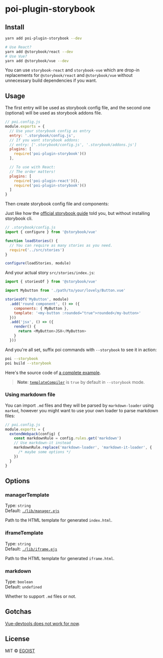 # poi-plugin-storybook

## Install

```bash
yarn add poi-plugin-storybook --dev

# Use React?
yarn add @storybook/react --dev
# Use Vue? 
yarn add @storybook/vue --dev
```

You can use `storybook-react` and `storybook-vue` which are drop-in replacements for `@storybook/react` and `@storybook/vue` without unnecessary build dependencies if you want.

## Usage

The first entry will be used as storybook config file, and the second one (optional) will be used as storybook addons file.

```js
// poi.config.js
module.exports = {
  // Use your storybook config as entry
  entry: '.storybook/config.js',
  // If you want storybook addons:
  // entry: ['.storybook/config.js', '.storybook/addons.js']
  plugins: [
    require('poi-plugin-storybook')()
  ],

  // To use with React:
  // The order matters!
  plugins: [
    require('poi-plugin-react')(),
    require('poi-plugin-storybook')()
  ]
}
```

Then create storybook config file and components:

Just like how the [official storybook guide](https://storybook.js.org/basics/guide-vue/) told you, but without installing storybook cli.

```js
// .storybook/config.js
import { configure } from '@storybook/vue'

function loadStories() {
  // You can require as many stories as you need.
  require('../src/stories')
}

configure(loadStories, module)
```

And your actual story `src/stories/index.js`:

```js
import { storiesOf } from '@storybook/vue'

import Mybutton from './path/to/your/lovely/Button.vue'

storiesOf('MyButton', module)
  .add('round component', () => ({
    components: { MyButton },
    template: '<my-button :rounded="true">rounded</my-button>'
  }))
  .add('jsx', () => ({
    render() {
      return <MyButton>JSX</MyButton>
    }
  }))
```


And you're all set, suffix poi commands with `--storybook` to see it in action:

```bash
poi --storybook
poi build --storybook
```

Here's the source code of [a complete example](https://github.com/poi-examples/storybook-vue-example).

> **Note**: [`templateCompiler`](https://poi.js.org/#/options?id=templatecompiler) is `true` by default in `--storybook` mode.

### Using markdown file

You can import `.md` files and they will be parsed by `markdown-loader` using `marked`, however you might want to use your own loader to parse markdown files:

```js
// poi.config.js
module.exports = {
  extendWebpack(config) {
    const markdownRule = config.rules.get('markdown')
    // Use markdown-it instead
    markdownRule.replace('markdown-loader', 'markdown-it-loader', {
      /* maybe some options */
    })
  }
}
```

## Options

### managerTemplate

Type: `string`<br>
Default: [`./lib/manager.ejs`](./lib/manager.ejs)

Path to the HTML template for generated `index.html`.

### iframeTemplate

Type: `string`<br>
Default: [`./lib/iframe.ejs`](./lib/iframe.ejs)

Path to the HTML template for generated `iframe.html`.

### markdown

Type: `boolean`<br>
Default: `undefined`

Whether to support `.md` files or not.

## Gotchas

[Vue-devtools does not work for now](https://github.com/storybooks/storybook/issues/1708).

## License

MIT &copy; [EGOIST](https://github.com/egoist)
